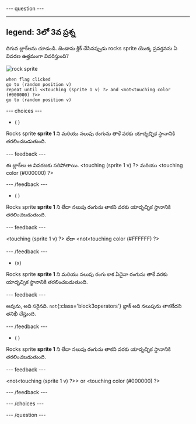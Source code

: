 
--- question ---

---
legend: 3లో 3వ ప్రశ్న
---

దిగువ బ్లాక్‌లను చూడండి. జెండాను క్లిక్ చేసినప్పుడు rocks sprite యొక్క ప్రవర్తనను ఏ వివరణ ఉత్తమంగా వివరిస్తుంది?


![rock sprite](images/rocks-sprite.png)
```blocks3
when flag clicked
go to (random position v)
repeat until <<touching (sprite 1 v) ?> and <not<touching color (#000000) ?>>
go to (random position v)
```

--- choices ---

- ( )

Rocks sprite **sprite 1** ని మరియు నలుపు రంగును తాకే వరకు యాదృచ్ఛిక స్థానానికి తరలించబడుతుంది.

  --- feedback ---

ఈ బ్లాక్‌లు ఆ వివరణకు సరిపోతాయి. <touching (sprite 1 v) ?> మరియు <touching color (#000000) ?>

  --- /feedback ---

- ( )

Rocks sprite **sprite 1** ని లేదా నలుపు రంగును తాకని వరకు యాదృచ్ఛిక స్థానానికి తరలించబడుతుంది.

  --- feedback ---

<touching (sprite 1 v) ?> లేదా <not<touching color (#FFFFFF) ?>

  --- /feedback ---

- (x)

Rocks sprite **sprite 1** ని మరియు నలుపు రంగు కాక ఏదైనా రంగును తాకే వరకు యాదృచ్ఛిక స్థానానికి తరలించబడుతుంది.

  --- feedback ---

అవును, అది సరైనది. `not`{:class='block3operators'} బ్లాక్ అది నలుపును తాకలేదని తనిఖీ చేస్తుంది.

  --- /feedback ---

- ( )

Rocks sprite **sprite 1** ని లేదా నలుపు రంగును తాకని వరకు యాదృచ్ఛిక స్థానానికి తరలించబడుతుంది.

  --- feedback ---

<not<touching (sprite 1 v) ?>> or <touching color (#000000) ?>

  --- /feedback ---

--- /choices ---

--- /question ---

